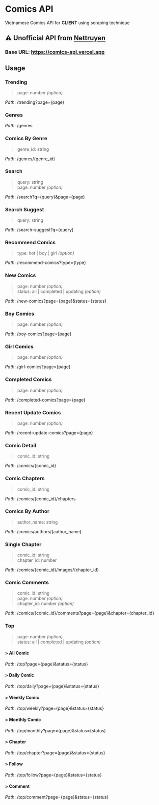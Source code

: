 # Comics API

Vietnamese Comics API for **CLIENT** using scraping technique

## ⚠️ Unofficial API from [Nettruyen](https://nettruyen.com)

### **Base URL**: https://comics-api.vercel.app

## Usage

### **Trending**

> page: number _(option)_

_Path_: /trending?page={page}

### **Genres**

_Path_: /genres

### **Comics By Genre**

> genre_id: string

_Path_: /genres/{genre_id}

### **Search**

> query: string \
> page: number _(option)_

_Path_: /search?q={query}&page={page}

### **Search Suggest**

> query: string

_Path_: /search-suggest?q={query}

### **Recommend Comics**

> type: hot | boy | girl _(option)_

_Path_: /recommend-comics?type={type}

### **New Comics**

> page: number _(option)_ \
> status: all | completed | updating _(option)_

_Path_: /new-comics?page={page}&status={status}

### **Boy Comics**

> page: number _(option)_

_Path_: /boy-comics?page={page}

### **Girl Comics**

> page: number _(option)_

_Path_: /girl-comics?page={page}

### **Completed Comics**

> page: number _(option)_

_Path_: /completed-comics?page={page}

### **Recent Update Comics**

> page: number _(option)_

_Path_: /recent-update-comics?page={page}

### **Comic Detail**

> comic_id: string

_Path_: /comics/{comic_id}

### **Comic Chapters**

> comic_id: string

_Path_: /comics/{comic_id}/chapters

### **Comics By Author**

> author_name: string

_Path_: /comics/authors/{author_name}

### **Single Chapter**

> comic_id: string \
> chapter_id: number

_Path_: /comics/{comic_id}/images/{chapter_id}

### **Comic Comments**

> comic_id: string \
> page: number _(option)_ \
> chapter_id: number _(option)_

_Path_: /comics/{comic_id}/comments?page={page}&chapter={chapter_id}

### **Top**

> page: number _(option)_ \
> status: all | completed | updating _(option)_

#### > **All Comic**

_Path_: /top?page={page}&status={status}

#### > **Daily Comic**

_Path_: /top/daily?page={page}&status={status}

#### > **Weekly Comic**

_Path_: /top/weekly?page={page}&status={status}

#### > **Monthly Comic**

_Path_: /top/monthly?page={page}&status={status}

#### > **Chapter**

_Path_: /top/chapter?page={page}&status={status}

#### > **Follow**

_Path_: /top/follow?page={page}&status={status}

#### > **Comment**

_Path_: /top/comment?page={page}&status={status}
